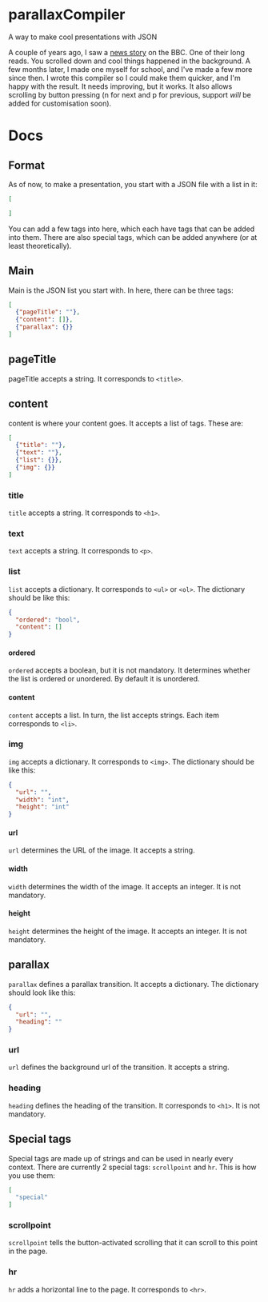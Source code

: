 # parallaxCompiler

A way to make cool presentations with JSON

A couple of years ago, I saw a [news story](https://www.bbc.co.uk/news/resources/idt-sh/who_stole_burmas_royal_ruby) on the BBC. One of their long reads. You scrolled down and cool things happened in the background. A few months later, I made one myself for school, and I've made a few more since then. I wrote this compiler so I could make them quicker, and I'm happy with the result. It needs improving, but it works. It also allows scrolling by button pressing (n for next and p for previous, support *will* be added for customisation soon).

# Docs

## Format

As of now, to make a presentation, you start with a JSON file with a list in it:

```json
[

]
```

You can add a few tags into here, which each have tags that can be added into them. There are also special tags, which can be added anywhere (or at least theoretically).

## Main

Main is the JSON list you start with. In here, there can be three tags:
```json
[
  {"pageTitle": ""},
  {"content": []},
  {"parallax": {}}
]
```

## pageTitle

pageTitle accepts a string. It corresponds to `<title>`.

## content

content is where your content goes. It accepts a list of tags. These are:
```json
[
  {"title": ""},
  {"text": ""},
  {"list": {}},
  {"img": {}}
]
```

### title

`title` accepts a string. It corresponds to `<h1>`.

### text

`text` accepts a string. It corresponds to `<p>`.

### list

`list` accepts a dictionary. It corresponds to `<ul>` or `<ol>`. The dictionary should be like this:

```json
{
  "ordered": "bool",
  "content": []
}
```

#### ordered

`ordered` accepts a boolean, but it is not mandatory. It determines whether the list is ordered or unordered. By default it is unordered.

#### content

`content` accepts a list. In turn, the list accepts strings. Each item corresponds to `<li>`.

### img

`img` accepts a dictionary. It corresponds to `<img>`. The dictionary should be like this:

```json
{
  "url": "",
  "width": "int",
  "height": "int"
}
```

#### url

`url` determines the URL of the image. It accepts a string.

#### width

`width` determines the width of the image. It accepts an integer. It is not mandatory.

#### height

`height` determines the height of the image. It accepts an integer. It is not mandatory.

## parallax

`parallax` defines a parallax transition. It accepts a dictionary. The dictionary should look like this:

```json
{
  "url": "",
  "heading": ""
}
```

### url

`url` defines the background url of the transition. It accepts a string.

### heading

`heading` defines the heading of the transition. It corresponds to `<h1>`. It is not mandatory.

## Special tags

Special tags are made up of strings and can be used in nearly every context. There are currently 2 special tags: `scrollpoint` and `hr`. This is how you use them:

```json
[
  "special"
]
```

### scrollpoint

`scrollpoint` tells the button-activated scrolling that it can scroll to this point in the page.

### hr

`hr` adds a horizontal line to the page. It corresponds to `<hr>`.
